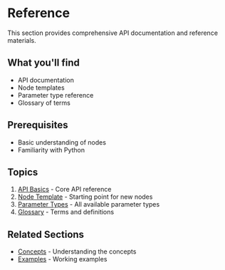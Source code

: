 # Reference

This section provides comprehensive API documentation and reference materials.

## What you'll find

- API documentation
- Node templates
- Parameter type reference
- Glossary of terms

## Prerequisites

- Basic understanding of nodes
- Familiarity with Python

## Topics

1. [API Basics](api-basics.md) - Core API reference
1. [Node Template](node-template.md) - Starting point for new nodes
1. [Parameter Types](parameter-types.md) - All available parameter types
1. [Glossary](glossary.md) - Terms and definitions

## Related Sections

- [Concepts](../concepts/index.md) - Understanding the concepts
- [Examples](../examples/index.md) - Working examples
